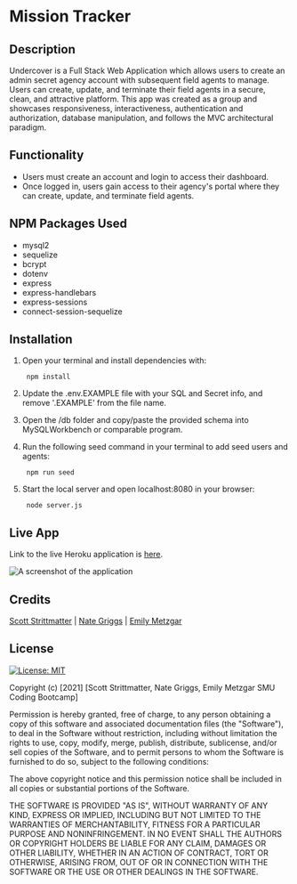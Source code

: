 # Mission Tracker

## Description
  
Undercover is a Full Stack Web Application which allows users to create an admin secret agency account with subsequent field agents to manage. Users can create, update, and terminate their field agents in a secure, clean, and attractive platform. This app was created as a group and showcases responsiveness, interactiveness, authentication and authorization, database manipulation, and follows the MVC architectural paradigm.

## Functionality

* Users must create an account and login to access their dashboard.
* Once logged in, users gain access to their agency's portal where they can create, update, and terminate field agents.

## NPM Packages Used

* mysql2
* sequelize
* bcrypt
* dotenv
* express
* express-handlebars
* express-sessions
* connect-session-sequelize

## Installation

1) Open your terminal and install dependencies with:

        npm install

2) Update the .env.EXAMPLE file with your SQL and Secret info, and remove '.EXAMPLE' from the file name. 
3) Open the /db folder and copy/paste the provided schema into MySQLWorkbench or comparable program.
4) Run the following seed command in your terminal to add seed users and agents:
        
        npm run seed

5) Start the local server and open localhost:8080 in your browser:

        node server.js

## Live App

Link to the live Heroku application is [here](https://calm-atoll-65386.herokuapp.com/).

![A screenshot of the application](./images/missiontracker.png)


## Credits

[Scott Strittmatter](https://github.com/mrpancakes) | [Nate Griggs](https://github.com/nateghsc09) | [Emily Metzgar](https://github.com/emilymetzgar)

## License

[![License: MIT](https://img.shields.io/badge/License-MIT-blue.svg)](https://opensource.org/licenses/MIT)

Copyright (c) [2021] [Scott Strittmatter, Nate Griggs, Emily Metzgar SMU Coding Bootcamp]

Permission is hereby granted, free of charge, to any person obtaining a copy
of this software and associated documentation files (the "Software"), to deal
in the Software without restriction, including without limitation the rights
to use, copy, modify, merge, publish, distribute, sublicense, and/or sell
copies of the Software, and to permit persons to whom the Software is
furnished to do so, subject to the following conditions:

The above copyright notice and this permission notice shall be included in all
copies or substantial portions of the Software.

THE SOFTWARE IS PROVIDED "AS IS", WITHOUT WARRANTY OF ANY KIND, EXPRESS OR
IMPLIED, INCLUDING BUT NOT LIMITED TO THE WARRANTIES OF MERCHANTABILITY,
FITNESS FOR A PARTICULAR PURPOSE AND NONINFRINGEMENT. IN NO EVENT SHALL THE
AUTHORS OR COPYRIGHT HOLDERS BE LIABLE FOR ANY CLAIM, DAMAGES OR OTHER
LIABILITY, WHETHER IN AN ACTION OF CONTRACT, TORT OR OTHERWISE, ARISING FROM,
OUT OF OR IN CONNECTION WITH THE SOFTWARE OR THE USE OR OTHER DEALINGS IN THE
SOFTWARE.
